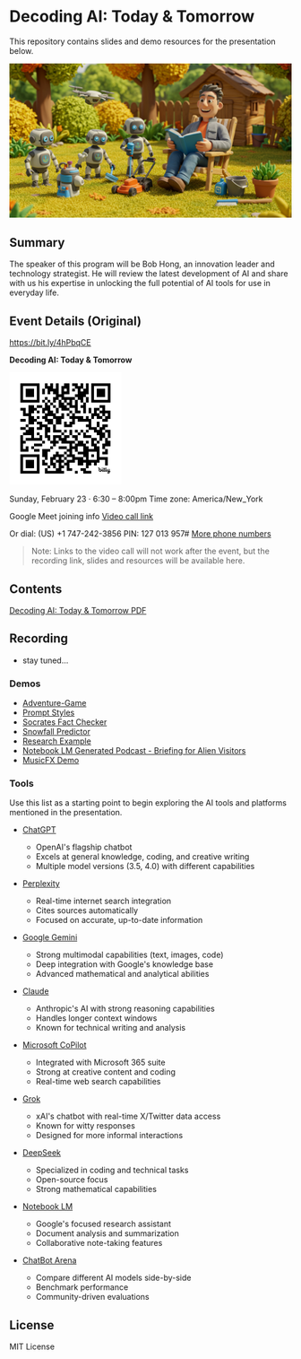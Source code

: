 # Decoding AI: Today & Tomorrow

This repository contains slides and demo resources for the presentation below.

![Robot Backyard Friends](./demos/images/robotbackyard.png)

## Summary

The speaker of this program will be Bob Hong, an innovation leader and technology strategist.  He will review the latest development of AI and share with us his expertise in unlocking the full potential of AI tools for use in everyday life.

## Event Details (Original)

https://bit.ly/4hPbqCE

**Decoding AI: Today & Tomorrow**

<img src="./bit.ly_4hPbqCE.png" width="200" height="200" alt="Decoding AI: Today & Tomorrow">

Sunday, February 23 · 6:30 – 8:00pm
Time zone: America/New_York

Google Meet joining info
[Video call link](https://meet.google.com/fwb-aeke-ffw)

Or dial: ‪(US) +1 747-242-3856‬ PIN: ‪127 013 957‬#
[More phone numbers](https://tel.meet/fwb-aeke-ffw?pin=7178090521927)

> Note: Links to the video call will not work after the event, but the recording link, slides and resources will be available here.

## Contents

[Decoding AI: Today & Tomorrow PDF](./Decoding%20AI_%20Today%20&%20Tomorrow.pdf)

## Recording
- stay tuned...


### Demos

- [Adventure-Game](./demos/sample-prompts/Adventure-Game.md)
- [Prompt Styles](./demos/sample-prompts/Prompt-Styles.md)
- [Socrates Fact Checker](./demos/socrates/README.md)
- [Snowfall Predictor](./demos/sample-prompts/snowfall/README.md)
- [Research Example](./demos/research/README.md)
- [Notebook LM Generated Podcast - Briefing for Alien Visitors](https://drive.google.com/file/d/13WPX9TIvIJW5gqJYlVHs3CCvgG3koRr4/view?usp=sharing)
- [MusicFX Demo](https://drive.google.com/file/d/1V-pI11-2UsTuei-y1OpHqUWBdrcOrc82/view?usp=sharing)

### Tools

Use this list as a starting point to begin exploring the AI tools and platforms mentioned in the presentation.

- [ChatGPT](https://chatgpt.com/)
    - OpenAI's flagship chatbot
    - Excels at general knowledge, coding, and creative writing
    - Multiple model versions (3.5, 4.0) with different capabilities

- [Perplexity](https://perplexity.ai/)
    - Real-time internet search integration
    - Cites sources automatically
    - Focused on accurate, up-to-date information

- [Google Gemini](https://gemini.google.com/)
    - Strong multimodal capabilities (text, images, code)
    - Deep integration with Google's knowledge base
    - Advanced mathematical and analytical abilities

- [Claude](https://claude.ai/)
    - Anthropic's AI with strong reasoning capabilities
    - Handles longer context windows
    - Known for technical writing and analysis

- [Microsoft CoPilot](https://copilot.microsoft.com/)
    - Integrated with Microsoft 365 suite
    - Strong at creative content and coding
    - Real-time web search capabilities

- [Grok](https://grok.com/)
    - xAI's chatbot with real-time X/Twitter data access
    - Known for witty responses
    - Designed for more informal interactions

- [DeepSeek](https://chat.deepseek.com/)
    - Specialized in coding and technical tasks
    - Open-source focus
    - Strong mathematical capabilities

- [Notebook LM](https://notebooklm.google.com/)
    - Google's focused research assistant
    - Document analysis and summarization
    - Collaborative note-taking features

- [ChatBot Arena](https://lmarena.ai/)
    - Compare different AI models side-by-side
    - Benchmark performance
    - Community-driven evaluations

## License

MIT License
